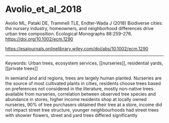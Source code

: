# Avolio_et_al_2018  

Avolio ML, Pataki DE, Trammell TLE, Endter‐Wada J (2018) Biodiverse cities: the nursery industry, homeowners, and neighborhood differences drive urban tree composition. Ecological Monographs 88:259–276. <https://doi.org/10.1002/ecm.1290>


<https://esajournals.onlinelibrary.wiley.com/doi/abs/10.1002/ecm.1290>

---

Keywords: Urban trees, ecosystem services, [[nurseries]], residential yards, [[private trees]]  

In semiarid and arid regions, trees are largely human planted. Nurseries are the source of most cultivated plants in cities, residents choose trees based on preferences not considered in the literature, mostly non-native trees available from nurseries, correlation between observed tree species and abundance in stores, higher income residents shop at locally owned nurseries, 90% of tree purchasers obtained their tree at a store, income did not impact street tree structure, younger neighbourhoods had street trees with showier flowers, street and yard trees differed significantly 
